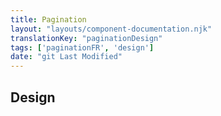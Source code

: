 ```yaml
---
title: Pagination
layout: "layouts/component-documentation.njk"
translationKey: "paginationDesign"
tags: ['paginationFR', 'design']
date: "git Last Modified"
---
```


## Design